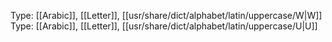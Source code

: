 Type: [[Arabic]], [[Letter]], [[usr/share/dict/alphabet/latin/uppercase/W|W]]
Type: [[Arabic]], [[Letter]], [[usr/share/dict/alphabet/latin/uppercase/U|U]]
